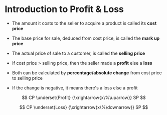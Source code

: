 # Introduction to Profit & Loss

- The amount it costs to the seller to acquire a product is called its **cost price**

- The base price for sale, deduced from cost price, is called the **mark up price**

- The actual price of sale to a customer, is called the **selling price**

- If $\text{cost price > selling price}$, then the seller made a **profit** else
a **loss**

- Both can be calculated by **percentage/absolute change** from cost price to selling
price

- If the change is negative, it means there's a loss else a profit

$$
CP \underset{Profit} {\xrightarrow{x\%\uparrow}} SP
$$

$$
CP \underset{Loss} {\xrightarrow{x\%\downarrow}} SP
$$
